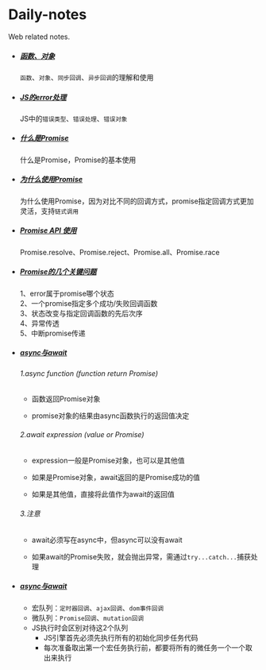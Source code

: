 # Daily-notes
Web related notes.

- ##### <u>函数、对象</u>    
     `函数`、`对象`、`同步回调`、`异步回调`的理解和使用

     

- ##### <u>JS的error处理</u>   
  JS中的`错误类型`、`错误处理`、`错误对象`

  

- ##### <u>什么是Promise</u>   
  什么是Promise，Promise的基本使用

  

- ##### <u>为什么使用Promise</u>   
  为什么使用Promise，因为对比不同的回调方式，promise指定回调方式更加灵活，支持`链式调用`

  

- ##### <u>Promise API 使用</u>   
  Promise.resolve、Promise.reject、Promise.all、Promise.race

  

- ##### <u>Promise的几个关键问题</u>   
     1、error属于promise哪个状态   
     2、一个promise指定多个成功/失败回调函数   
     3、状态改变与指定回调函数的先后次序   
     4、异常传透   
     5、中断promise传递   

     

- ##### <u>async与await</u>   

   ###### 				1.async function  (function return Promise)

   - 函数返回Promise对象   

   - promise对象的结果由async函数执行的返回值决定   

     

   ###### 2.await expression (value or Promise)  

   - expression一般是Promise对象，也可以是其他值   
   - 如果是Promise对象，await返回的是Promise成功的值   

   - 如果是其他值，直接将此值作为await的返回值   

    

   ###### 3.注意 

   - await必须写在async中，但async可以没有await      

   - 如果await的Promise失败，就会抛出异常，需通过`try...catch...`捕获处理    



- ##### <u>async与await</u> 

  - 宏队列：`定时器回调`、`ajax回调`、`dom事件回调`
  - 微队列：`Promise回调`、`mutation回调`
  - JS执行时会区别对待这2个队列
    - JS引擎首先必须先执行所有的初始化同步任务代码
    - 每次准备取出第一个宏任务执行前，都要将所有的微任务一个一个取出来执行